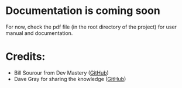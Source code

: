# Documentation is coming soon
For now, check the pdf file (in the root directory of the project) for user manual and documentation.


# Credits:
* Bill Sourour from Dev Mastery ([GitHub](https://github.com/dev-mastery))
* Dave Gray for sharing the knowledge ([GitHub](https://github.com/gitdagray))
